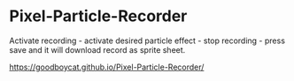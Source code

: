 # Pixel-Particle-Recorder
Activate recording - activate desired particle effect - stop recording - press save and it will download record as sprite sheet.

https://goodboycat.github.io/Pixel-Particle-Recorder/
